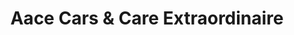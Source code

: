 ---
title: "Aace Cars & Care Extraordinaire"
url: /burien/aace-cars-and-care-extraordinaire/
shop: car repair
---